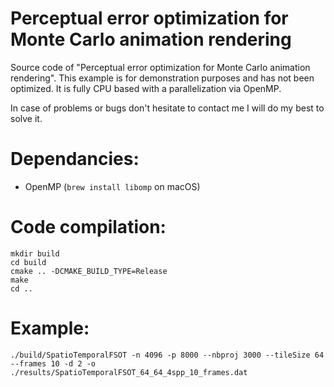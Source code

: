# Perceptual error optimization for Monte Carlo animation rendering

Source code of "Perceptual error optimization for Monte Carlo animation rendering". This example is for demonstration purposes and has not been optimized. It is fully CPU based with a parallelization via OpenMP.

In case of problems or bugs don't hesitate to contact me I will do my best to solve it.

Dependancies:
=============
 + OpenMP (`brew install libomp` on macOS)

Code compilation:
=================

    mkdir build
    cd build
    cmake .. -DCMAKE_BUILD_TYPE=Release
    make
    cd ..

Example:
=================

    ./build/SpatioTemporalFSOT -n 4096 -p 8000 --nbproj 3000 --tileSize 64 --frames 10 -d 2 -o ./results/SpatioTemporalFSOT_64_64_4spp_10_frames.dat
